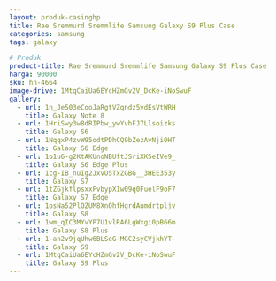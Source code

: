 ```yaml
---
layout: produk-casinghp
title: Rae Sremmurd Sremmlife Samsung Galaxy S9 Plus Case
categories: samsung
tags: galaxy

# Produk
product-title: Rae Sremmurd Sremmlife Samsung Galaxy S9 Plus Case
harga: 90000
sku: hn-4664
image-drive: 1MtqCaiUa6EYcHZmGv2V_DcKe-iNoSwuF
gallery:
  - url: 1n_Je503eCooJaRgtVZqndz5vdEsVtWRH
    title: Galaxy Note 8
  - url: 1HriSwy3w8dRIPbw_ywYvhFJ7Llsoizks
    title: Galaxy S6
  - url: 1NqqxP4zvW95odtPDhCQ9bZezAvNji0HT
    title: Galaxy S6 Edge
  - url: 1o1u6-g2KtAKUnoNBUftJSriXKSeIVe9_
    title: Galaxy S6 Edge Plus
  - url: 1cg-IB_nuIg2JxvO5TxZGBG__3HEE353y
    title: Galaxy S7
  - url: 1tZGjkflpsxxFvbypX1w09q0FuelF9oF7
    title: Galaxy S7 Edge
  - url: 1osNa52PlOZUM8XnOhfHgrdAumdrtpljv
    title: Galaxy S8
  - url: 1wm_qIC3MYvYP7U1vlRA6LgWxgi0pB66m
    title: Galaxy S8 Plus
  - url: 1-an2v9jqUhw6BLSeG-MGC2syCVjkhYT-
    title: Galaxy S9
  - url: 1MtqCaiUa6EYcHZmGv2V_DcKe-iNoSwuF
    title: Galaxy S9 Plus
---
```

